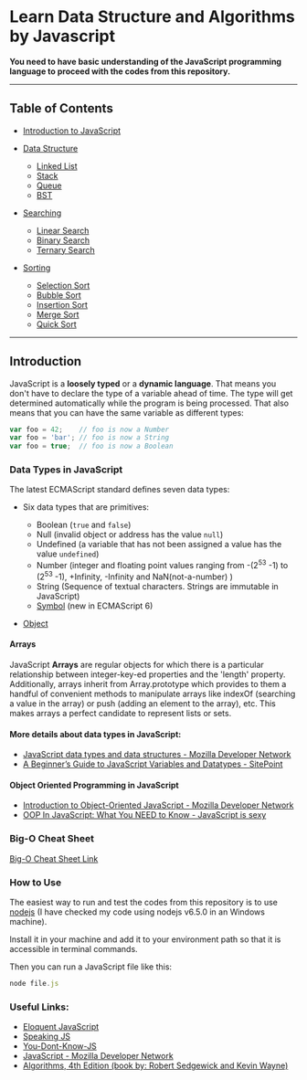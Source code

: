 # Learn Data Structure and Algorithms by Javascript

**You need to have basic understanding of the JavaScript programming language to proceed with the codes from this repository.**

---

## Table of Contents
- [Introduction to JavaScript](#introduction)
- [Data Structure](./Data%20Structure/)
  - [Linked List](./Data%20Structure/Linked%20List/)
  - [Stack](./Data%20Structure/Stack/)
  - [Queue](./Data%20Structure/Queue/)
  - [BST](./Data%20Structure/BST/)


- [Searching](./Searching/)
  - [Linear Search](./Searching/Linear%20Search/)
  - [Binary Search](./Searching/Binary%20Search/)
  - [Ternary Search](./Searching/Ternary%20Search/)


- [Sorting](./Sorting/)
  - [Selection Sort](./Sorting/Selection%20Sort/)
  - [Bubble Sort](./Sorting/Bubble%20Sort/)
  - [Insertion Sort](./Sorting/Insertion%20Sort/)
  - [Merge Sort](./Sorting/Merge%20Sort/)
  - [Quick Sort](./Sorting/Quick%20Sort/)

---

## Introduction

JavaScript is a **loosely typed** or a **dynamic language**. That means you don't have to declare the type of a variable ahead of time. The type will get determined automatically while the program is being processed. That also means that you can have the same variable as different types:
```javascript
var foo = 42;    // foo is now a Number
var foo = 'bar'; // foo is now a String
var foo = true;  // foo is now a Boolean
```

### Data Types in JavaScript
The latest ECMAScript standard defines seven data types:

- Six data types that are primitives:

  - Boolean (`true` and `false`)
  - Null (invalid object or address has the value `null`)
  - Undefined (a variable that has not been assigned a value has the value `undefined`)
  - Number (integer and floating point values ranging from  -(2<sup>53</sup> -1) to (2<sup>53</sup> -1), +Infinity, -Infinity and NaN(not-a-number) )
  - String (Sequence of textual characters. Strings are immutable in JavaScript)
  - [Symbol](https://developer.mozilla.org/en-US/docs/Web/JavaScript/Reference/Global_Objects/Symbol) (new in ECMAScript 6)

- [Object](https://www.w3schools.com/js/js_object_definition.asp)

#### Arrays
JavaScript **Arrays** are regular objects for which there is a particular relationship between integer-key-ed properties and the 'length' property. Additionally, arrays inherit from Array.prototype which provides to them a handful of convenient methods to manipulate arrays like indexOf (searching a value in the array) or push (adding an element to the array), etc. This makes arrays a perfect candidate to represent lists or sets.


#### More details about data types in JavaScript:

- [JavaScript data types and data structures - Mozilla Developer Network](https://developer.mozilla.org/en-US/docs/Web/JavaScript/Data_structures)
- [A Beginner’s Guide to JavaScript Variables and Datatypes - SitePoint](https://www.sitepoint.com/beginners-guide-javascript-variables-and-datatypes/)

#### Object Oriented Programming in JavaScript

- [Introduction to Object-Oriented JavaScript - Mozilla Developer Network](https://developer.mozilla.org/ms/docs/Web/JavaScript/Introduction_to_Object-Oriented_JavaScript)
- [OOP In JavaScript: What You NEED to Know - JavaScript is sexy](http://javascriptissexy.com/oop-in-javascript-what-you-need-to-know/)

### Big-O Cheat Sheet

[Big-O Cheat Sheet Link](http://bigocheatsheet.com/)

### How to Use
The easiest way to run and test the codes from this repository is to use [nodejs](https://nodejs.org/en/) (I have checked my code using nodejs v6.5.0 in an Windows machine).

Install it in your machine and add it to your environment path so that it is accessible in terminal commands.

Then you can run a JavaScript file like this:
```javascript
node file.js
```

### Useful Links:
* [Eloquent JavaScript](http://eloquentjavascript.net/)
* [Speaking JS](http://speakingjs.com/es5/index.html)
* [You-Dont-Know-JS](https://github.com/getify/You-Dont-Know-JS)
* [JavaScript - Mozilla Developer Network](https://developer.mozilla.org/en-US/docs/Web/JavaScript)
* [Algorithms, 4th Edition (book by: Robert Sedgewick and Kevin Wayne)](http://algs4.cs.princeton.edu/home/)
